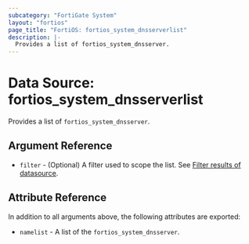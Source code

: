 ```yaml
---
subcategory: "FortiGate System"
layout: "fortios"
page_title: "FortiOS: fortios_system_dnsserverlist"
description: |-
  Provides a list of fortios_system_dnsserver.
---
```


# Data Source: fortios_system_dnsserverlist
Provides a list of `fortios_system_dnsserver`.

## Argument Reference

* `filter` - (Optional) A filter used to scope the list. See [Filter results of datasource](https://registry.terraform.io/providers/fortinetdev/fortios/latest/docs/guides/fgt_filter).

## Attribute Reference

In addition to all arguments above, the following attributes are exported:

* `namelist` -  A list of the `fortios_system_dnsserver`.
